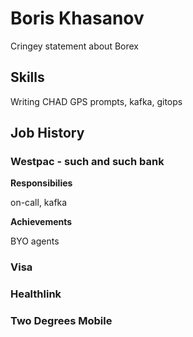 # Boris Khasanov

Cringey statement about Borex

## Skills

Writing CHAD GPS prompts, kafka, gitops

## Job History

### Westpac - such and such bank

**Responsibilies**

on-call, kafka

**Achievements**

BYO agents

### Visa

### Healthlink

### Two Degrees Mobile
